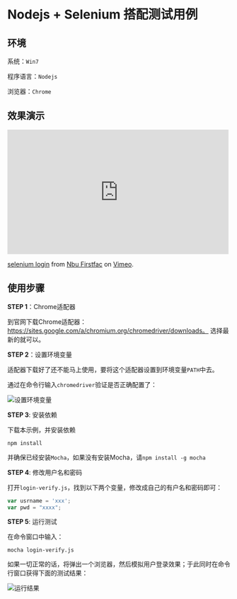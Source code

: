 # Nodejs + Selenium 搭配测试用例

## 环境

系统：`Win7`

程序语言：`Nodejs`

浏览器：`Chrome`

## 效果演示

<iframe src="https://player.vimeo.com/video/125680965" width="500" height="281" frameborder="0" webkitallowfullscreen mozallowfullscreen allowfullscreen></iframe> <p><a href="https://vimeo.com/125680965">selenium login</a> from <a href="https://vimeo.com/user17909582">Nbu Firstfac</a> on <a href="https://vimeo.com">Vimeo</a>.</p>

## 使用步骤

**STEP 1**：Chrome适配器

到官网下载Chrome适配器：https://sites.google.com/a/chromium.org/chromedriver/downloads。
选择最新的就可以。


**STEP 2**：设置环境变量

适配器下载好了还不能马上使用，要将这个适配器设置到环境变量`PATH`中去。

通过在命令行输入`chromedriver`验证是否正确配置了：

![设置环境变量](http://ww3.sinaimg.cn/mw690/514b710agw1eremi52c1ej20n904cdfq.jpg)


**STEP 3**: 安装依赖

下载本示例，并安装依赖
```shell
npm install
```

并确保已经安装`Mocha`，如果没有安装Mocha，请`npm install -g mocha`

**STEP 4**: 修改用户名和密码

打开`login-verify.js`，找到以下两个变量，修改成自己的有户名和密码即可：
```javascript
var usrname = 'xxx';
var pwd = "xxxx";
```

**STEP 5**: 运行测试

在命令窗口中输入：
```shell
mocha login-verify.js
```

如果一切正常的话，将弹出一个浏览器，然后模拟用户登录效果；于此同时在命令行窗口获得下面的测试结果：

![运行结果](http://ww4.sinaimg.cn/mw690/514b710agw1eremsktc42j20is06oglh.jpg)
